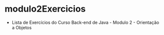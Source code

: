 # modulo2Exercicios

* Lista de Exercícios do Curso Back-end de Java - Modulo 2 - Orientação a Objetos

